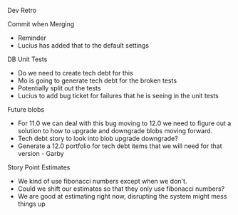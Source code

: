 Dev Retro

Commit when Merging
- Reminder
- Lucius has added that to the default settings

DB Unit Tests
- Do we need to create tech debt for this
- Mo is going to generate tech debt for the broken tests
- Potentially split out the tests
- Lucius to add bug ticket for failures that he is seeing in the unit tests

Future blobs
- For 11.0 we can deal with this bug moving to 12.0 we need to figure out a solution to how to upgrade and downgrade blobs moving forward.
- Tech debt story to look into blob upgrade downgrade?
- Generate a 12.0 portfolio for tech debt items that we will need for that version - Garby

Story Point Estimates
- We kind of use fibonacci numbers except when we don't.
- Could we shift our estimates so that they only use fibonacci numbers?
- We are good at estimating right now, disrupting the system might mess things up




